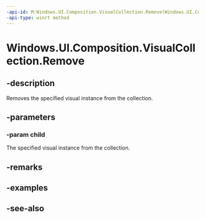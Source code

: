 ```yaml
---
-api-id: M:Windows.UI.Composition.VisualCollection.Remove(Windows.UI.Composition.Visual)
-api-type: winrt method
---
```


<!-- Method syntax
public void Remove(Windows.UI.Composition.Visual child)
-->

# Windows.UI.Composition.VisualCollection.Remove

## -description
Removes the specified visual instance from the collection.



## -parameters
### -param child
The specified visual instance from the collection.

## -remarks

## -examples

## -see-also
